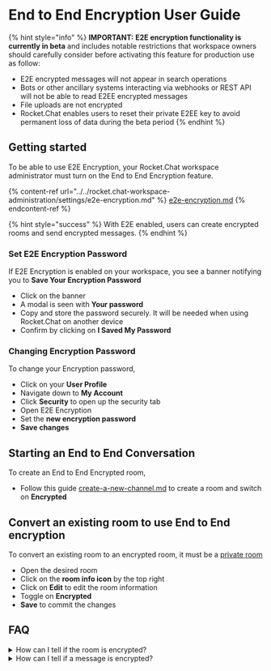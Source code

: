 # End to End Encryption User Guide

{% hint style="info" %}
**IMPORTANT:** **E2E encryption functionality is currently in beta** and includes notable restrictions that workspace owners should carefully consider before activating this feature for production use as follow:

* E2E encrypted messages will not appear in search operations&#x20;
* Bots or other ancillary systems interacting via webhooks or REST API will not be able to read E2EE encrypted messages&#x20;
* File uploads are not encrypted&#x20;
* Rocket.Chat enables users to reset their private E2EE key to avoid permanent loss of data during the beta period
{% endhint %}

## Getting started

To be able to use E2E Encryption, your Rocket.Chat workspace administrator must turn on the End to End Encryption feature.

{% content-ref url="../../rocket.chat-workspace-administration/settings/e2e-encryption.md" %}
[e2e-encryption.md](../../rocket.chat-workspace-administration/settings/e2e-encryption.md)
{% endcontent-ref %}

{% hint style="success" %}
With E2E enabled, users can create encrypted rooms and send encrypted messages.
{% endhint %}

### Set E2E Encryption Password

If E2E Encryption is enabled on your workspace, you see a banner notifying you to **Save Your Encryption Password**&#x20;

* Click on the banner
* A modal is seen with **Your password**
* Copy and store the password securely. It will be needed when using Rocket.Chat on another device
* Confirm by clicking on **I Saved My Password**

### Changing Encryption Password

To change your Encryption password,

* Click on your **User Profile**&#x20;
* Navigate down to **My Account**
* Click **Security** to open up the security tab
* Open E2E Encryption
* Set the **new encryption password**
* **Save changes**

## Starting an End to End Conversation

To create an End to End Encrypted room,&#x20;

* Follow this guide [create-a-new-channel.md](../rooms/channels/create-a-new-channel.md "mention") to create a room and switch on **Encrypted**

## Convert an existing room to use End to End encryption

To convert an existing room to an encrypted room, it must be a [private room](broken-reference)

* Open the desired room
* Click on the **room info icon** by the top right
* Click on **Edit** to edit the room information
* Toggle on **Encrypted**&#x20;
* **Save** to commit the changes

## FAQ

<details>

<summary>How can I tell if the room is encrypted?</summary>

If the room is using End to End Encryption you should see a key icon by the channel name.

<img src="../../../.gitbook/assets/e2e-keybychannel.png" alt="" data-size="original">

</details>

<details>

<summary>How can I tell if a message is encrypted?</summary>

You will see a key icon by the username.

</details>
